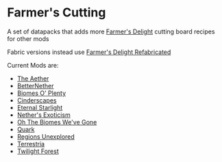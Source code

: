 # Farmer's Cutting
A set of datapacks that adds more [Farmer's Delight](https://modrinth.com/mod/farmers-delight) cutting board recipes for other mods

Fabric versions instead use [Farmer's Delight Refabricated](https://modrinth.com/mod/farmers-delight-refabricated)

Current Mods are:
- [The Aether](aether/README.md)
- [BetterNether](betternether/README.md)
- [Biomes O' Plenty](biomesoplenty/README.md)
- [Cinderscapes](cinderscapes/README.md)
- [Eternal Starlight](eternal_starlight/README.md)
- [Nether's Exoticism](nethers_exoticism/README.md)
- [Oh The Biomes We've Gone](biomeswevegone/README.md)
- [Quark](quark/README.md)
- [Regions Unexplored](regions_unexplored/README.md)
- [Terrestria](terrestria/README.md)
- [Twilight Forest](twilightforest/README.md)
